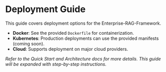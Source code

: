 # Deployment Guide

This guide covers deployment options for the Enterprise-RAG-Framework.

- **Docker**: See the provided `Dockerfile` for containerization.
- **Kubernetes**: Production deployments can use the provided manifests (coming soon).
- **Cloud**: Supports deployment on major cloud providers.

_Refer to the Quick Start and Architecture docs for more details. This guide will be expanded with step-by-step instructions._
